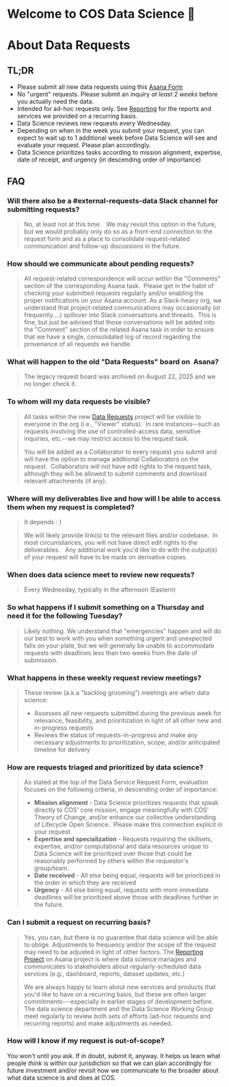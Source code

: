 # Welcome to COS Data Science 👋

# About Data Requests

## TL;DR
- Please submit all new data requests using this [Asana Form](https://form.asana.com/?k=ASlQaWxI4pbzgnr--u9goA&d=30849970456832)
- No "urgent" requests.  Please submit an inquiry *at least 2 weeks* before you actually need the data.
- Intended for ad-hoc requests only.  See [Reporting](https://app.asana.com/1/30849970456832/project/1210755604814083/list/1210775927949128) for the reports and services we provided on a recurring basis.
- Data Science reviews new requests every Wednesday.
- Depending on when in the week you submit your request, you can expect to wait up to 1 additional week before Data Science will see and evaluate your request.  Please plan accordingly.
- Data Science prioritizes tasks according to mission alignment, expertise, date of receipt, and urgency (in descending order of importance)

## FAQ

###  Will there also be a #external-requests-data Slack channel for submitting requests?
> No, at least not at this time.   We may revisit this option in the future, but we would probably only do so as a front-end connection to the request form and as a place to consolidate request-related communication and follow-up discussions in the future.

### How should we communicate about pending requests?
> All request-related correspondence will occur within the "Comments" section of the corresponding Asana task.  Please get in the habit of checking your submitted requests regularly and/or enabling the proper notifications on your Asana account.  As a Slack-heavy org, we understand that project-related communications may occasionally (or frequently....) spillover into Slack conversations and threads.  This is fine, but just be advised that those conversations will be added into the "Comment" section of the related Asana task in order to ensure that we have a single, consolidated log of record regarding the provenance of all requests we handle.

### What will happen to the old "Data Requests" board on  Asana?
> The legacy request board was archived on August 22, 2025 and we no longer check it.

### To whom will my data requests be visible?
> All tasks within the new [Data Requests](https://app.asana.com/1/30849970456832/project/1209048441067566/list/1210632739439319) project will be visible to everyone in the org (i.e., "Viewer" status).  In rare instances--such as requests involving the use of controlled-access data, sensitive inquiries, etc.--we may restrict access to the request task.
> 
> You will be added as a Collaborator to every request you submit and will have the option to manage additional Collaborators on the request.  Collaborators will not have edit rights to the request task, although they will be allowed to submit comments and download relevant attachments (if any).

### Where will my deliverables live and how will I be able to access them when my request is completed?
> It depends  : )
>
> We will likely provide link(s) to the relevant files and/or codebase.  In most circumstances, you will not have direct edit rights to the deliverables.   Any additional work you'd like to do with the output(s) of your request will have to be made on derivative copies.

### When does data science meet to review new requests?
> Every Wednesday, typically in the afternoon (Eastern)

### So what happens if I submit something on a Thursday and need it for the following Tuesday?
> Likely nothing.   We understand that "emergencies" happen and will do our best to work with you when something urgent and unexpected falls on your plate, but we will generally be unable to accommodate requests with deadlines less than two weeks from the date of submission.

### What happens in these weekly request review meetings?
> These review (a.k.a "backlog grooming") meetings are when data science:
> - Assesses all new requests submitted during the previous week for relevance, feasibility, and prioritization in light of all other new and in-progress requests
> - Reviews the status of requests-in-progress and make any necessary adjustments to prioritization, scope, and/or anticipated timeline for delivery
  
### How are requests triaged and prioritized by data science?
> As stated at the top of the Data Service Request Form, evaluation focuses on the following criteria, in descending order of importance:
> - **Mission alignment** - Data Science prioritizes requests that speak directly to COS' core mission, engage meaningfully with COS' Theory of Change, and/or enhance our collective understanding of Lifecycle Open Science.  Please make this connection explicit in your request.
> - **Expertise and specialization** - Requests requiring the skillsets, expertise, and/or computational and data resources unique to Data Science will be prioritized over those that could be reasonably performed by others within the requestor's group/team.
> - **Date received** - All else being equal, requests will be prioritized in the order in which they are received
> - **Urgency** - All else being equal, requests with more immediate deadlines will be prioritized above those with deadlines further in the future.

### Can I submit a request on recurring basis?
> Yes, you can, but there is no guarantee that data science will be able to oblige.   Adjustments to frequency and/or the scope of the request may need to be adjusted in light of other factors.
> The [Reporting Project](https://app.asana.com/1/30849970456832/project/1210755604814083/list/1210775927949128) on Asana project is where data science manages and communicates to stakeholders about regularly-scheduled data services (e.g., dashboard, reports, dataset updates, etc.)
>
> We are always happy to learn about new services and products that you'd like to have on a recurring basis, but these are  often larger commitments---especially in earlier stages of development before.  The data science department and the Data Science Working Group meet regularly to review both sets of efforts (ad-hoc requests and recurring reports) and make adjustments as needed.

### How will I know if my request is out-of-scope?
You won't until you ask.   If in doubt, submit it, anyway.   It helps us learn what people *think*  is within our jurisdiction so that we can plan accordingly for future investment and/or revisit how we communicate to the broader about what data science is and does at COS.
